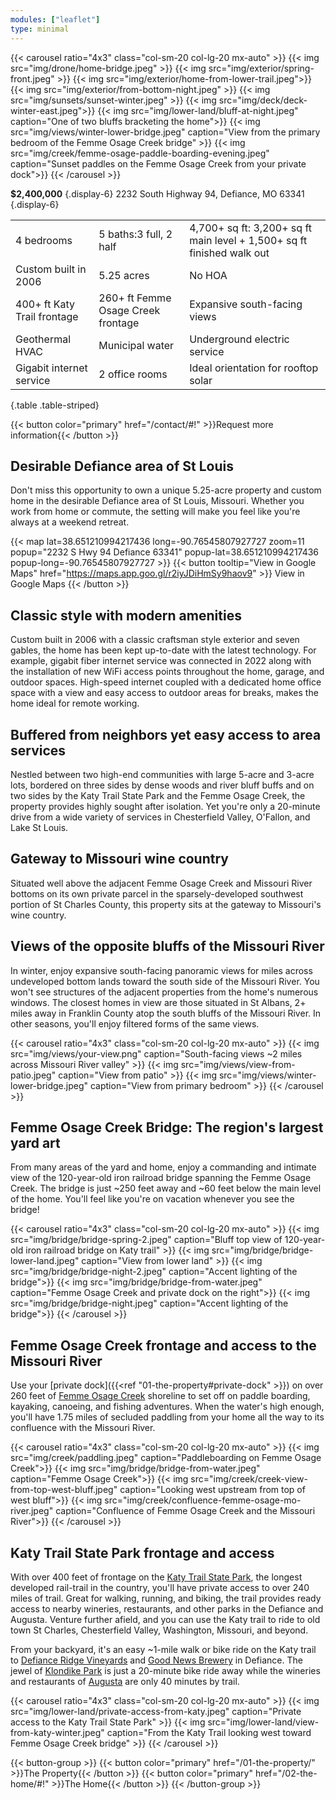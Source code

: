```yaml
---
modules: ["leaflet"]
type: minimal
---
```


{{< carousel ratio="4x3" class="col-sm-20 col-lg-20 mx-auto" >}}
  {{< img src="img/drone/home-bridge.jpeg" >}}
  {{< img src="img/exterior/spring-front.jpeg" >}}
  {{< img src="img/exterior/home-from-lower-trail.jpeg">}}
  {{< img src="img/exterior/from-bottom-night.jpeg" >}}
  {{< img src="img/sunsets/sunset-winter.jpeg" >}}
  {{< img src="img/deck/deck-winter-east.jpeg">}}
  {{< img src="img/lower-land/bluff-at-night.jpeg" caption="One of two bluffs bracketing the home">}}
  {{< img src="img/views/winter-lower-bridge.jpeg" caption="View from the primary bedroom of the Femme Osage Creek bridge" >}}
  {{< img src="img/creek/femme-osage-paddle-boarding-evening.jpeg" caption="Sunset paddles on the Femme Osage Creek from your private dock">}}
{{< /carousel >}}

**$2,400,000**
{.display-6}
2232 South Highway 94, Defiance, MO 63341
{.display-6}

|     |       |     |
| --------- | -------- | ------ |
| 4 bedrooms  | 5 baths:3 full, 2 half | 4,700+ sq ft: 3,200+ sq ft main level + 1,500+ sq ft finished walk out |
| Custom built in 2006  | 5.25 acres | No HOA |
| 400+ ft Katy Trail frontage | 260+ ft Femme Osage Creek frontage | Expansive south-facing views |
| Geothermal HVAC | Municipal water | Underground electric service|
| Gigabit internet service | 2 office rooms| Ideal orientation for rooftop solar |
{.table .table-striped}

{{< button color="primary" href="/contact/#!" >}}Request more information{{< /button >}}

## Desirable Defiance area of St Louis

Don't miss this opportunity to own a unique 5.25-acre property and custom home in the desirable Defiance area of St Louis, Missouri. Whether you work from home or commute, the setting will make you feel like you're always at a weekend retreat.

{{< map lat=38.651210994217436 long=-90.76545807927727 zoom=11 popup="2232 S Hwy 94 Defiance 63341" popup-lat=38.651210994217436 popup-long=-90.76545807927727 >}}
{{< button tooltip="View in Google Maps" href="https://maps.app.goo.gl/r2iyJDiHmSy9haov9" >}}
    View in Google Maps
{{< /button >}}

## Classic style with modern amenities

Custom built in 2006 with a classic craftsman style exterior and seven gables, the home has been kept up-to-date with the latest technology. For example, gigabit fiber internet service was connected in 2022 along with the installation of new WiFi access points throughout the home, garage, and outdoor spaces. High-speed internet coupled with a dedicated home office space with a view and easy access to outdoor areas for breaks, makes the home ideal for remote working.

## Buffered from neighbors yet easy access to area services

Nestled between two high-end communities with large 5-acre and 3-acre lots, bordered on three sides by dense woods and river bluff buffs and on two sides by the Katy Trail State Park and the Femme Osage Creek, the property provides highly sought after isolation. Yet you're only a 20-minute drive from a wide variety of services in Chesterfield Valley, O'Fallon, and Lake St Louis.

## Gateway to Missouri wine country

Situated well above the adjacent Femme Osage Creek and Missouri River bottoms on its own private parcel in the sparsely-developed southwest portion of St Charles County, this property sits at the gateway to Missouri's wine country.

## Views of the opposite bluffs of the Missouri River

In winter, enjoy expansive south-facing panoramic views for miles across undeveloped bottom lands toward the south side of the Missouri River. You won't see structures of the adjacent properties from the home's numerous windows. The closest homes in view are those situated in St Albans, 2+ miles away in Franklin County atop the south bluffs of the Missouri River. In other seasons, you'll enjoy filtered forms of the same views.

{{< carousel ratio="4x3" class="col-sm-20 col-lg-20 mx-auto" >}}
  {{< img src="img/views/your-view.png" caption="South-facing views ~2 miles across Missouri River valley" >}}
  {{< img src="img/views/view-from-patio.jpeg" caption="View from patio" >}}
  {{< img src="img/views/winter-lower-bridge.jpeg" caption="View from primary bedroom" >}}
{{< /carousel >}}

## Femme Osage Creek Bridge: The region's largest yard art

From many areas of the yard and home, enjoy a commanding and intimate view of the 120-year-old iron railroad bridge spanning the Femme Osage Creek. The bridge is just ~250 feet away and ~60 feet below the main level of the home. You'll feel like you're on vacation whenever you see the bridge!

{{< carousel ratio="4x3" class="col-sm-20 col-lg-20 mx-auto" >}}
  {{< img src="img/bridge/bridge-spring-2.jpeg" caption="Bluff top view of 120-year-old iron railroad bridge on Katy trail" >}}
  {{< img src="img/bridge/bridge-lower-land.jpeg" caption="View from lower land" >}}
  {{< img src="img/bridge/bridge-night-2.jpeg" caption="Accent lighting of the bridge">}}
  {{< img src="img/bridge/bridge-from-water.jpeg" caption="Femme Osage Creek and private dock on the right">}}
  {{< img src="img/bridge/bridge-night.jpeg" caption="Accent lighting of the bridge">}}
{{< /carousel >}}

## Femme Osage Creek frontage and access to the Missouri River

Use your [private dock]({{<ref "01-the-property#private-dock" >}}) on over 260 feet of [Femme Osage Creek](https://www.anyplaceamerica.com/directory/mo/st-charles-county-29183/streams/femme-osage-creek-756042/) shoreline to set off on paddle boarding, kayaking, canoeing, and fishing adventures. When the water's high enough, you'll have 1.75 miles of secluded paddling from your home all the way to its confluence with the Missouri River.

{{< carousel ratio="4x3" class="col-sm-20 col-lg-20 mx-auto" >}}
  {{< img src="img/creek/paddling.jpeg" caption="Paddleboarding on Femme Osage Creek">}}
  {{< img src="img/bridge/bridge-from-water.jpeg" caption="Femme Osage Creek">}}
  {{< img src="img/creek/creek-view-from-top-west-bluff.jpeg" caption="Looking west upstream from top of west bluff">}}
  {{< img src="img/creek/confluence-femme-osage-mo-river.jpeg" caption="Confluence of Femme Osage Creek and the Missouri River">}}
{{< /carousel >}}

## Katy Trail State Park frontage and access

With over 400 feet of frontage on the [Katy Trail State Park](https://mostateparks.com/park/katy-trail-state-park), the longest developed rail-trail in the country, you'll have private access to over 240 miles of trail. Great for walking, running, and biking, the trail provides ready access to nearby wineries, restaurants, and other parks in the Defiance and Augusta. Venture further afield, and you can use the Katy trail to ride to old town St Charles, Chesterfield Valley, Washington, Missouri, and beyond.

From your backyard, it's an easy ~1-mile walk or bike ride on the Katy trail to [Defiance Ridge Vineyards](https://www.defianceridgevineyards.com/) and [Good News Brewery](https://www.goodnewsbrewing.com/) in Defiance. The jewel of [Klondike Park](https://www.sccmo.org/690/Klondike-Park) is just a 20-minute bike ride away while the wineries and restaurants of [Augusta](https://www.townofaugustamo.org/) are only 40 minutes by trail. 

{{< carousel ratio="4x3" class="col-sm-20 col-lg-20 mx-auto" >}}
  {{< img src="img/lower-land/private-access-from-katy.jpeg" caption="Private access to the Katy Trail State Park" >}}
  {{< img src="img/lower-land/view-from-katy-winter.jpeg" caption="From the Katy Trail looking west toward Femme Osage Creek bridge" >}}
{{< /carousel >}}

{{< button-group >}}
  {{< button color="primary" href="/01-the-property/" >}}The Property{{< /button >}}
  {{< button color="primary" href="/02-the-home/#!" >}}The Home{{< /button >}}
{{< /button-group >}}